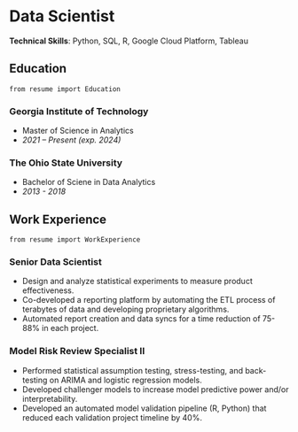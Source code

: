 # Data Scientist

**Technical Skills**: Python, SQL, R, Google Cloud Platform, Tableau

## Education
```{python}
from resume import Education
```
### Georgia Institute of Technology
- Master of Science in Analytics
- _2021 – Present (exp. 2024)_

### The Ohio State University
 - Bachelor of Sciene in Data Analytics
 - _2013 - 2018_

## Work Experience
```{python}
from resume import WorkExperience
```
### Senior Data Scientist
- Design and analyze statistical experiments to measure product effectiveness.
- Co-developed a reporting platform by automating the ETL process of terabytes of data and developing proprietary algorithms.
- Automated report creation and data syncs for a time reduction of 75-88% in each project.

### Model Risk Review Specialist II
- Performed statistical assumption testing, stress-testing, and back-testing on ARIMA and logistic regression models.
- Developed challenger models to increase model predictive power and/or interpretability.
- Developed an automated model validation pipeline (R, Python) that reduced each validation project timeline by 40%.
